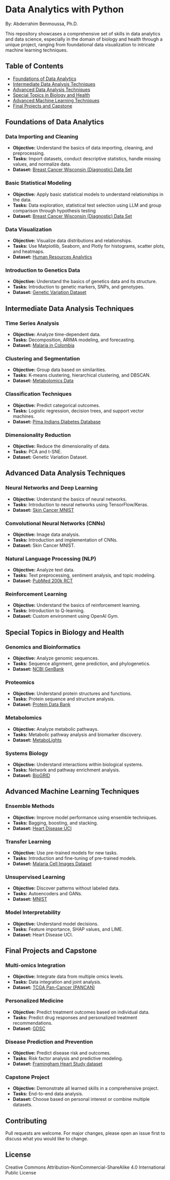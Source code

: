 # Data Analytics with Python
By: Abderrahim Benmoussa, Ph.D.

This repository showcases a comprehensive set of skills in data analytics and data science, especially in the domain of biology and health through a unique project, ranging from foundational data visualization to intricate machine learning techniques.

## Table of Contents

- [Foundations of Data Analytics](#foundations-of-data-analytics)
- [Intermediate Data Analysis Techniques](#intermediate-data-analysis-techniques)  
- [Advanced Data Analysis Techniques](#advanced-data-analysis-techniques)
- [Special Topics in Biology and Health](#special-topics-in-biology-and-health)
- [Advanced Machine Learning Techniques](#advanced-machine-learning-techniques)
- [Final Projects and Capstone](#final-projects-and-capstone)

## Foundations of Data Analytics

### Data Importing and Cleaning
- **Objective:** Understand the basics of data importing, cleaning, and preprocessing. 
- **Tasks:** Import datasets, conduct descriptive statistics, handle missing values, and normalize data.
- **Dataset:** [Breast Cancer Wisconsin (Diagnostic) Data Set](https://www.kaggle.com/uciml/breast-cancer-wisconsin-data)

### Basic Statistical Modeling
- **Objective:** Apply basic statistical models to understand relationships in the data.  
- **Tasks:** Data exploration, statistical test selection using LLM and group comparison through hypothesis testing
- **Dataset:** [Breast Cancer Wisconsin (Diagnostic) Data Set](https://www.kaggle.com/uciml/breast-cancer-wisconsin-data)

### Data Visualization  
- **Objective:** Visualize data distributions and relationships.
- **Tasks:** Use Matplotlib, Seaborn, and Plotly for histograms, scatter plots, and heatmaps.  
- **Dataset:** [Human Resources Analytics](https://www.kaggle.com/ludobenistant/hr-analytics)

### Introduction to Genetics Data
- **Objective:** Understand the basics of genetics data and its structure.
- **Tasks:** Introduction to genetic markers, SNPs, and genotypes.
- **Dataset:** [Genetic Variation Dataset](https://www.kaggle.com/c/msk-redefining-cancer-treatment/data)

## Intermediate Data Analysis Techniques

### Time Series Analysis
- **Objective:** Analyze time-dependent data.  
- **Tasks:** Decomposition, ARIMA modeling, and forecasting.
- **Dataset:** [Malaria in Colombia](https://www.kaggle.com/rpizarrog/weekly-malaria-cases-in-colombia-1960-to-2001)

### Clustering and Segmentation   
- **Objective:** Group data based on similarities.
- **Tasks:** K-means clustering, hierarchical clustering, and DBSCAN.  
- **Dataset:** [Metabolomics Data](https://www.ebi.ac.uk/metabolights/)

### Classification Techniques
- **Objective:** Predict categorical outcomes.   
- **Tasks:** Logistic regression, decision trees, and support vector machines.
- **Dataset:** [Pima Indians Diabetes Database](https://www.kaggle.com/uciml/pima-indians-diabetes-database)  

### Dimensionality Reduction
- **Objective:** Reduce the dimensionality of data.  
- **Tasks:** PCA and t-SNE.
- **Dataset:** Genetic Variation Dataset.

## Advanced Data Analysis Techniques  

### Neural Networks and Deep Learning
- **Objective:** Understand the basics of neural networks.  
- **Tasks:** Introduction to neural networks using TensorFlow/Keras.   
- **Dataset:** [Skin Cancer MNIST](https://www.kaggle.com/kmader/skin-cancer-mnist-ham10000)

### Convolutional Neural Networks (CNNs) 
- **Objective:** Image data analysis.
- **Tasks:** Introduction and implementation of CNNs.
- **Dataset:** Skin Cancer MNIST.

### Natural Language Processing (NLP)  
- **Objective:** Analyze text data.
- **Tasks:** Text preprocessing, sentiment analysis, and topic modeling.  
- **Dataset:** [PubMed 200k RCT](https://www.kaggle.com/fakenewschallenge1/pubmed-200k-rct) 

### Reinforcement Learning
- **Objective:** Understand the basics of reinforcement learning. 
- **Tasks:** Introduction to Q-learning.
- **Dataset:** Custom environment using OpenAI Gym.

## Special Topics in Biology and Health

### Genomics and Bioinformatics
- **Objective:** Analyze genomic sequences.  
- **Tasks:** Sequence alignment, gene prediction, and phylogenetics.
- **Dataset:** [NCBI GenBank](https://www.ncbi.nlm.nih.gov/genbank/)

### Proteomics  
- **Objective:** Understand protein structures and functions.   
- **Tasks:** Protein sequence and structure analysis.
- **Dataset:** [Protein Data Bank](https://www.rcsb.org/)

### Metabolomics
- **Objective:** Analyze metabolic pathways. 
- **Tasks:** Metabolic pathway analysis and biomarker discovery.  
- **Dataset:** [MetaboLights](https://www.ebi.ac.uk/metabolights/)

### Systems Biology
- **Objective:** Understand interactions within biological systems.  
- **Tasks:** Network and pathway enrichment analysis.
- **Dataset:** [BioGRID](https://thebiogrid.org/)

## Advanced Machine Learning Techniques

### Ensemble Methods
- **Objective:** Improve model performance using ensemble techniques.
- **Tasks:** Bagging, boosting, and stacking.
- **Dataset:** [Heart Disease UCI](https://www.kaggle.com/ronitf/heart-disease-uci)

### Transfer Learning  
- **Objective:** Use pre-trained models for new tasks.
- **Tasks:** Introduction and fine-tuning of pre-trained models.  
- **Dataset:** [Malaria Cell Images Dataset](https://www.kaggle.com/iarunava/cell-images-for-detecting-malaria)

### Unsupervised Learning
- **Objective:** Discover patterns without labeled data. 
- **Tasks:** Autoencoders and GANs.
- **Dataset:** [MNIST](https://www.kaggle.com/c/digit-recognizer/data)

### Model Interpretability
- **Objective:** Understand model decisions.  
- **Tasks:** Feature importance, SHAP values, and LIME.  
- **Dataset:** Heart Disease UCI.

## Final Projects and Capstone

### Multi-omics Integration
- **Objective:** Integrate data from multiple omics levels.  
- **Tasks:** Data integration and joint analysis.
- **Dataset:** [TCGA Pan-Cancer (PANCAN)](https://www.cbioportal.org/)

### Personalized Medicine
- **Objective:** Predict treatment outcomes based on individual data.  
- **Tasks:** Predict drug responses and personalized treatment recommendations.
- **Dataset:** [GDSC](https://www.cancerrxgene.org/)  

### Disease Prediction and Prevention
- **Objective:** Predict disease risk and outcomes.
- **Tasks:** Risk factor analysis and predictive modeling.  
- **Dataset:** [Framingham Heart Study dataset](https://www.kaggle.com/amanajmera1/framingham-heart-study-dataset)

### Capstone Project
- **Objective:** Demonstrate all learned skills in a comprehensive project. 
- **Tasks:** End-to-end data analysis.
- **Dataset:** Choose based on personal interest or combine multiple datasets.

## Contributing

Pull requests are welcome. For major changes, please open an issue first to discuss what you would like to change. 

## License

Creative Commons Attribution-NonCommercial-ShareAlike 4.0 International Public License
